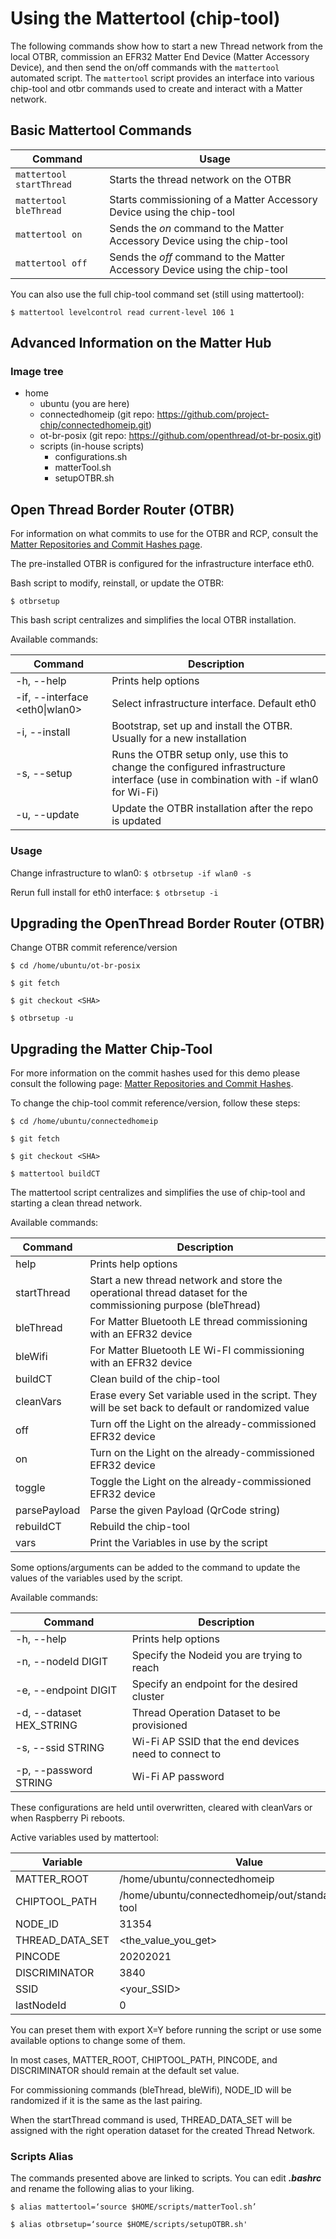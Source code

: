 # Using the Mattertool (chip-tool)

The following commands show how to start a new Thread network from the local OTBR, commission an EFR32 Matter End Device (Matter Accessory Device), and then send the on/off commands with the `mattertool` automated script. The `mattertool` script provides an interface into various chip-tool and otbr commands used to create and interact with a Matter network.

## Basic Mattertool Commands

| **Command**              | **Usage**                                                                 |
| ------------------------ | ------------------------------------------------------------------------- |
| `mattertool startThread` | Starts the thread network on the OTBR                                     |
| `mattertool bleThread`   | Starts commissioning of a Matter Accessory Device using the chip-tool      |
| `mattertool on`          | Sends the _on_ command to the Matter Accessory Device using the chip-tool  |
| `mattertool off`         | Sends the _off_ command to the Matter Accessory Device using the chip-tool |

You can also use the full chip-tool command set (still using mattertool):

```shell
$ mattertool levelcontrol read current-level 106 1
```

## Advanced Information on the Matter Hub

### Image tree

- home
  - ubuntu (you are here)
  - connectedhomeip (git repo: https://github.com/project-chip/connectedhomeip.git)
  - ot-br-posix (git repo: https://github.com/openthread/ot-br-posix.git)
  - scripts (in-house scripts)
    - configurations.sh
    - matterTool.sh
    - setupOTBR.sh

## Open Thread Border Router (OTBR)

For information on what commits to use for the OTBR and RCP, consult the [Matter Repositories and Commit Hashes page](/matter/<docspace-docleaf-version>/matter-prerequisites).

The pre-installed OTBR is configured for the infrastructure interface eth0.

Bash script to modify, reinstall, or update the OTBR:

```shell
$ otbrsetup
```

This bash script centralizes and simplifies the local OTBR installation.

Available commands:

| **Command**                    | **Description**                                                                                                                    |
| ------------------------------ | ---------------------------------------------------------------------------------------------------------------------------------- |
| -h, --help                     | Prints help options                                                                                                                |
| -if, --interface <eth0\|wlan0> | Select infrastructure interface. Default eth0                                                                                      |
| -i, --install                  | Bootstrap, set up and install the OTBR. Usually for a new installation                                                             |
| -s, --setup                    | Runs the OTBR setup only, use this to change the configured infrastructure interface (use in combination with -if wlan0 for Wi-Fi) |
| -u, --update                   | Update the OTBR installation after the repo is updated                                                                             |

### Usage

Change infrastructure to wlan0: `$ otbrsetup -if wlan0 -s`

Rerun full install for eth0 interface: `$ otbrsetup -i`

## Upgrading the OpenThread Border Router (OTBR)

Change OTBR commit reference/version

```shell
$ cd /home/ubuntu/ot-br-posix
```

```shell
$ git fetch
```

```shell
$ git checkout <SHA>
```

```shell
$ otbrsetup -u
```

## Upgrading the Matter Chip-Tool

For more information on the commit hashes used for this demo please consult the following page: [Matter Repositories and Commit Hashes](/matter/<docspace-docleaf-version>/matter-references/commit-hashes).

To change the chip-tool commit reference/version, follow these steps:

```shell
$ cd /home/ubuntu/connectedhomeip
```

```shell
$ git fetch
```

```shell
$ git checkout <SHA>
```

```shell
$ mattertool buildCT
```

The mattertool script centralizes and simplifies the use of chip-tool and starting a clean thread network.

Available commands:

| **Command**  | **Description**                                                                                               |
| ------------ | ------------------------------------------------------------------------------------------------------------- |
| help         | Prints help options                                                                                           |
| startThread  | Start a new thread network and store the operational thread dataset for the commissioning purpose (bleThread) |
| bleThread    | For Matter Bluetooth LE thread commissioning with an EFR32 device                                             |
| bleWifi      | For Matter Bluetooth LE Wi-FI commissioning with an EFR32 device                                              |
| buildCT      | Clean build of the chip-tool                                                                                   |
| cleanVars    | Erase every Set variable used in the script. They will be set back to default or randomized value             |
| off          | Turn off the Light on the already-commissioned EFR32 device                                                   |
| on           | Turn on the Light on the already-commissioned EFR32 device                                                    |
| toggle       | Toggle the Light on the already-commissioned EFR32 device                                                     |
| parsePayload | Parse the given Payload (QrCode string)                                                                       |
| rebuildCT    | Rebuild the chip-tool                                                                                          |
| vars         | Print the Variables in use by the script                                                                      |

Some options/arguments can be added to the command to update the values of the variables used by the script.

Available commands:

| **Command**              | **Description**                                       |
| ------------------------ | ----------------------------------------------------- |
| -h, --help               | Prints help options                                   |
| -n, --nodeId DIGIT       | Specify the Nodeid you are trying to reach            |
| -e, --endpoint DIGIT     | Specify an endpoint for the desired cluster           |
| -d, --dataset HEX_STRING | Thread Operation Dataset to be provisioned            |
| -s, --ssid STRING        | Wi-Fi AP SSID that the end devices need to connect to |
| -p, --password STRING    | Wi-Fi AP password                                     |

These configurations are held until overwritten, cleared with cleanVars or when Raspberry Pi reboots.

Active variables used by mattertool:

| **Variable**    | **Value**                                             |
| --------------- | ----------------------------------------------------- |
| MATTER_ROOT     | /home/ubuntu/connectedhomeip                          |
| CHIPTOOL_PATH   | /home/ubuntu/connectedhomeip/out/standalone/chip-tool |
| NODE_ID         | 31354                                                 |
| THREAD_DATA_SET | \<the_value_you_get>                                  |
| PINCODE         | 20202021                                              |
| DISCRIMINATOR   | 3840                                                  |
| SSID            | \<your_SSID>                                          |
| lastNodeId      | 0                                                     |

You can preset them with export X=Y before running the script or use some available options to change some of them.

In most cases, MATTER_ROOT, CHIPTOOL_PATH, PINCODE, and DISCRIMINATOR should remain at the default set value.

For commissioning commands (bleThread, bleWifi), NODE_ID will be randomized if it is the same as the last pairing.

When the startThread command is used, THREAD_DATA_SET will be assigned with the right operation dataset for the created Thread Network.

### Scripts Alias

The commands presented above are linked to scripts. You can edit **_.bashrc_** and rename the following alias to your liking.

```shell
$ alias mattertool=‘source $HOME/scripts/matterTool.sh’
```

```shell
$ alias otbrsetup=‘source $HOME/scripts/setupOTBR.sh'
```
